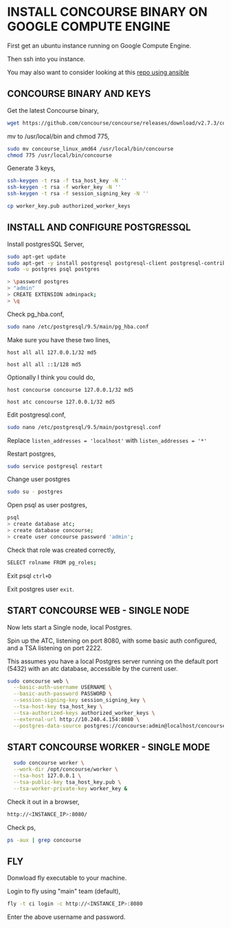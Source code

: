 # INSTALL CONCOURSE BINARY ON GOOGLE COMPUTE ENGINE

First get an ubuntu instance running on Google Compute Engine.

Then ssh into you instance.

You may also want to consider looking at this
[repo using ansible](https://github.com/ahelal/ansible-concourse)

## CONCOURSE BINARY AND KEYS

Get the latest Concourse binary,

```bash
wget https://github.com/concourse/concourse/releases/download/v2.7.3/concourse_linux_amd64
```

mv to /usr/local/bin and chmod 775,

```bash
sudo mv concourse_linux_amd64 /usr/local/bin/concourse
chmod 775 /usr/local/bin/concourse
```

Generate 3 keys,

```bash
ssh-keygen -t rsa -f tsa_host_key -N ''
ssh-keygen -t rsa -f worker_key -N ''
ssh-keygen -t rsa -f session_signing_key -N ''
```

```bash
cp worker_key.pub authorized_worker_keys
```

## INSTALL AND CONFIGURE POSTGRESSQL

Install postgresSQL Server,

```bash
sudo apt-get update
sudo apt-get -y install postgresql postgresql-client postgresql-contrib
sudo -u postgres psql postgres

> \password postgres
> "admin"
> CREATE EXTENSION adminpack;
> \q
```

Check pg_hba.conf,

```bash
sudo nano /etc/postgresql/9.5/main/pg_hba.conf
```

Make sure you have these two lines,

`host all all 127.0.0.1/32 md5`

`host all all ::1/128 md5`

Optionally I think you could do,

`host concourse concourse 127.0.0.1/32 md5`

`host atc concourse 127.0.0.1/32 md5`

Edit postgresql.conf,

```bash
sudo nano /etc/postgresql/9.5/main/postgresql.conf
```

Replace `listen_addresses = 'localhost'` with `listen_addresses = '*'`

Restart postgres,

```bash
sudo service postgresql restart
```

Change user postgres

```bash
sudo su - postgres
```

Open psql as user postgres,

```bash
psql
> create database atc;
> create database concourse;
> create user concourse password 'admin';
```

Check that role was created correctly,

```bash
SELECT rolname FROM pg_roles;
```

Exit psql `ctrl+D`

Exit postgres user `exit`.

## START CONCOURSE WEB - SINGLE NODE

Now lets start a Single node, local Postgres.

Spin up the ATC, listening on port 8080, with some basic auth configured,
and a TSA listening on port 2222.

This assumes you have a local Postgres server running on the default port (5432)
with an atc database, accessible by the current user.

```bash
sudo concourse web \
  --basic-auth-username USERNAME \
  --basic-auth-password PASSWORD \
  --session-signing-key session_signing_key \
  --tsa-host-key tsa_host_key \
  --tsa-authorized-keys authorized_worker_keys \
  --external-url http://10.240.4.154:8080 \
  --postgres-data-source postgres://concourse:admin@localhost/concourse &
```

## START CONCOURSE WORKER - SINGLE MODE

```bash
  sudo concourse worker \
  --work-dir /opt/concourse/worker \
  --tsa-host 127.0.0.1 \
  --tsa-public-key tsa_host_key.pub \
  --tsa-worker-private-key worker_key &
```

Check it out in a browser,

```bash
http://<INSTANCE_IP>:8080/
```

Check ps,

```bash
ps -aux | grep concourse
```

## FLY

Donwload fly executable to your machine.

Login to fly using "main" team (default),

```bash
fly -t ci login -c http://<INSTANCE_IP>:8080
```

Enter the above username and password.
